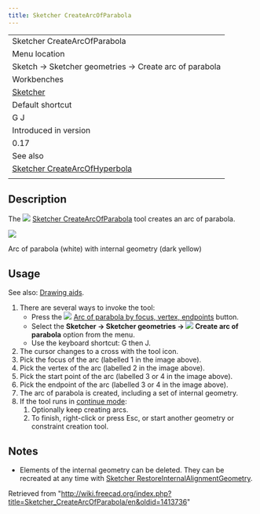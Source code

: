 ```yaml
---
title: Sketcher CreateArcOfParabola
---
```


|                                                                                                 |
| ----------------------------------------------------------------------------------------------- |
| Sketcher CreateArcOfParabola                                                                    |
| Menu location                                                                                   |
| Sketch → Sketcher geometries → Create arc of parabola                                           |
| Workbenches                                                                                     |
| [Sketcher](/Sketcher_Workbench "Sketcher Workbench")                                            |
| Default shortcut                                                                                |
| G J                                                                                             |
| Introduced in version                                                                           |
| 0.17                                                                                            |
| See also                                                                                        |
| [Sketcher CreateArcOfHyperbola](/Sketcher_CreateArcOfHyperbola "Sketcher CreateArcOfHyperbola") |
|                                                                                                 |

## Description

The ![](/images/Sketcher_CreateArcOfParabola.svg) [Sketcher CreateArcOfParabola](/Sketcher_CreateArcOfParabola "Sketcher CreateArcOfParabola") tool creates an arc of parabola.

![](/images/Sketcher_CreateArcOfParabola_Example.png)

Arc of parabola (white) with internal geometry (dark yellow)

## Usage

See also: [Drawing aids](/Sketcher_Workbench#Drawing_aids "Sketcher Workbench").

1. There are several ways to invoke the tool:
   - Press the ![](/images/Sketcher_CreateArcOfParabola.svg) [Arc of parabola by focus, vertex, endpoints](/Sketcher_CreateArcOfParabola "Sketcher CreateArcOfParabola") button.
   - Select the **Sketcher → Sketcher geometries → ![](/images/Sketcher_CreateArcOfParabola.svg) Create arc of parabola** option from the menu.
   - Use the keyboard shortcut: G then J.
2. The cursor changes to a cross with the tool icon.
3. Pick the focus of the arc (labelled 1 in the image above).
4. Pick the vertex of the arc (labelled 2 in the image above).
5. Pick the start point of the arc (labelled 3 or 4 in the image above).
6. Pick the endpoint of the arc (labelled 3 or 4 in the image above).
7. The arc of parabola is created, including a set of internal geometry.
8. If the tool runs in [continue mode](/Sketcher_Workbench#Continue_modes "Sketcher Workbench"):
   1. Optionally keep creating arcs.
   2. To finish, right-click or press Esc, or start another geometry or constraint creation tool.

## Notes

- Elements of the internal geometry can be deleted. They can be recreated at any time with [Sketcher RestoreInternalAlignmentGeometry](/Sketcher_RestoreInternalAlignmentGeometry "Sketcher RestoreInternalAlignmentGeometry").

Retrieved from "<http://wiki.freecad.org/index.php?title=Sketcher_CreateArcOfParabola/en&oldid=1413736>"
